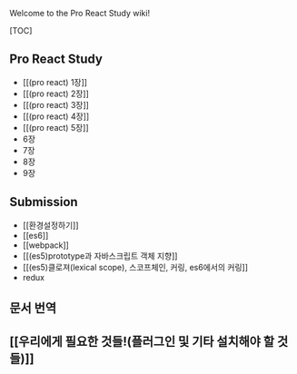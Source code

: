 Welcome to the Pro React Study wiki!

[TOC]

## Pro React Study
* [[(pro react) 1장]]
* [[(pro react) 2장]]
* [[(pro react) 3장]]
* [[(pro react) 4장]]
* [[(pro react) 5장]]
* 6장
* 7장
* 8장
* 9장

## Submission
* [[환경설정하기]]
* [[es6]]
* [[webpack]]
* [[(es5)prototype과 자바스크립트 객체 지향]]
* [[(es5)클로져(lexical scope), 스코프체인, 커링, es6에서의 커링]]
* redux

## 문서 번역

## [[우리에게 필요한 것들!(플러그인 및 기타 설치해야 할 것들)]]